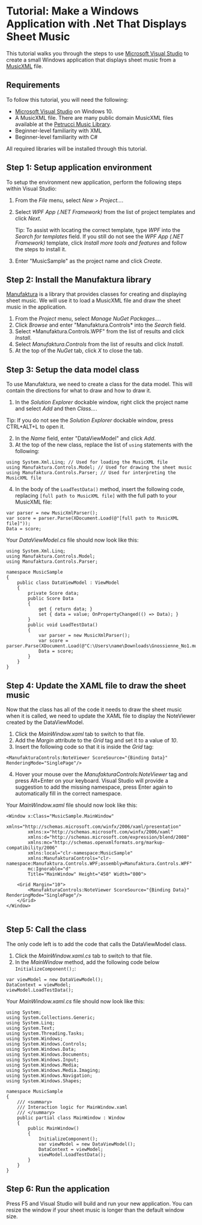 # Tutorial: Make a Windows Application with .Net That Displays Sheet Music

This tutorial walks you through the steps to use [Microsoft Visual Studio](https://visualstudio.microsoft.com/) to create a small Windows application that displays sheet music from a [MusicXML](https://www.musicxml.com) file.

## Requirements

To follow this tutorial, you will need the following:

- [Microsoft Visual Studio](https://visualstudio.microsoft.com/) on Windows 10.
- A MusicXML file. There are many public domain MusicXML files available at the [Petrucci Music Library](https://imslp.org).
- Beginner-level familiarity with XML
- Beginner-level familiarity with C#

All required libraries will be installed through this tutorial.

## Step 1: Setup application environment

To setup the environment new application, perform the following steps within Visual Studio:

1. From the *File* menu, select *New* > *Project...*.
2. Select *WPF App (.NET Framework)* from the list of project templates and click *Next*.

   Tip: To assist with locating the correct template, type *WPF* into the *Search for templates* field. If you still do not see the *WPF App 
(.NET Framework)* template, click *Install more tools and features* and follow the steps to install it.

3. Enter "MusicSample" as the project name and click *Create*.

## Step 2: Install the Manufaktura library

[Manufaktura](http://manufaktura-controls.com/en-US/Home/) is a library that provides classes for creating and displaying sheet music. We will use it to load a MusicXML file and draw the sheet music in the application.

1. From the *Project* menu, select *Manage NuGet Packages...*.
2. Click *Browse* and enter "Manufaktura.Controls* into the *Search* field.
3. Select *Manufaktura.Controls.WPF" from the list of results and click *Install*.
4. Select *Manufaktura.Controls* from the list of results and click *Install*.
5. At the top of the *NuGet* tab, click *X* to close the tab.

## Step 3: Setup the data model class

To use Manufaktura, we need to create a class for the data model. This will contain the directions for what to draw and how to draw it.

1. In the *Solution Explorer* dockable window, right click the project name and select *Add* and then *Class...*. 

  Tip: If you do not see the *Solution Explorer* dockable window, press CTRL+ALT+L to open it.

2. In the *Name* field, enter "DataViewModel" and click *Add*.
3. At the top of the new class, replace the list of `using` statements with the following:

```
using System.Xml.Linq; // Used for loading the MusicXML file
using Manufaktura.Controls.Model; // Used for drawing the sheet music
using Manufaktura.Controls.Parser; // Used for interpreting the MusicXML file
```

4. In the body of the `LoadTestData()` method, insert the following code, replacing `[full path to MusicXML file]` with the full path to your MusicXML file:

```
var parser = new MusicXmlParser();
var score = parser.Parse(XDocument.Load(@"[full path to MusicXML file]"));
Data = score;
```

Your *DataViewModel.cs* file should now look like this:

```
using System.Xml.Linq;
using Manufaktura.Controls.Model;
using Manufaktura.Controls.Parser;

namespace MusicSample
{
    public class DataViewModel : ViewModel
    {
        private Score data;
        public Score Data
        {
            get { return data; }
            set { data = value; OnPropertyChanged(() => Data); }
        }
        public void LoadTestData()
        {
            var parser = new MusicXmlParser();
            var score = parser.Parse(XDocument.Load(@"C:\Users\name\Downloads\Gnossienne_No1.musicxml"));
            Data = score;
        }
    }
}
```

## Step 4: Update the XAML file to draw the sheet music

Now that the class has all of the code it needs to draw the sheet music when it is called, we need to update the XAML file to display the NoteViewer created by the DataViewModel.

1. Click the *MainWindow.xaml* tab to switch to that file.
2. Add the *Margin* attribute to the *Grid* tag and set it to a value of *10*.
3. Insert the following code so that it is inside the *Grid* tag:

```
<ManufakturaControls:NoteViewer ScoreSource="{Binding Data}" RenderingMode="SinglePage"/>
```

4. Hover your mouse over the *ManufakturaControls:NoteViewer* tag and press Alt+Enter on your keyboard. Visual Studio will provide a suggestion to add the missing namespace, press Enter again to automatically fill in the correct namespace.

Your *MainWindow.xaml* file should now look like this:

```
<Window x:Class="MusicSample.MainWindow"
        xmlns="http://schemas.microsoft.com/winfx/2006/xaml/presentation"
        xmlns:x="http://schemas.microsoft.com/winfx/2006/xaml"
        xmlns:d="http://schemas.microsoft.com/expression/blend/2008"
        xmlns:mc="http://schemas.openxmlformats.org/markup-compatibility/2006"
        xmlns:local="clr-namespace:MusicSample"
        xmlns:ManufakturaControls="clr-namespace:Manufaktura.Controls.WPF;assembly=Manufaktura.Controls.WPF"
        mc:Ignorable="d"
        Title="MainWindow" Height="450" Width="800">

    <Grid Margin="10">
        <ManufakturaControls:NoteViewer ScoreSource="{Binding Data}" RenderingMode="SinglePage"/>
    </Grid>
</Window>
    

```

## Step 5: Call the class

The only code left is to add the code that calls the DataViewModel class.

1. Click the *MainWindow.xaml.cs* tab to switch to that file.
2. In the *MainWindow* method, add the following code below `InitializeComponent();`:

```
var viewModel = new DataViewModel();
DataContext = viewModel;
viewModel.LoadTestData();
```

Your *MainWindow.xaml.cs* file should now look like this:

```
using System;
using System.Collections.Generic;
using System.Linq;
using System.Text;
using System.Threading.Tasks;
using System.Windows;
using System.Windows.Controls;
using System.Windows.Data;
using System.Windows.Documents;
using System.Windows.Input;
using System.Windows.Media;
using System.Windows.Media.Imaging;
using System.Windows.Navigation;
using System.Windows.Shapes;

namespace MusicSample
{
    /// <summary>
    /// Interaction logic for MainWindow.xaml
    /// </summary>
    public partial class MainWindow : Window
    {
        public MainWindow()
        {
            InitializeComponent();
            var viewModel = new DataViewModel();
            DataContext = viewModel;
            viewModel.LoadTestData();
        }
    }
}
```

## Step 6: Run the application

Press F5 and Visual Studio will build and run your new application. You can resize the window if your sheet music is longer than the default window size. 


